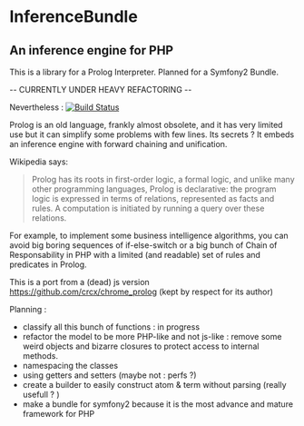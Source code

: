 # InferenceBundle

## An inference engine for PHP

This is a library for a Prolog Interpreter. Planned for a Symfony2 Bundle.

-- CURRENTLY UNDER HEAVY REFACTORING --

Nevertheless : [![Build Status](https://secure.travis-ci.org/Trismegiste/InferenceBundle.png)](http://travis-ci.org/Trismegiste/InferenceBundle)

Prolog is an old language, frankly almost obsolete, and it has very limited use but it
can simplify some problems with few lines. Its secrets ? It embeds an inference engine with
forward chaining and unification.

Wikipedia says:

<blockquote><p>Prolog has its roots in first-order logic, a formal logic, and unlike many
other programming languages, Prolog is declarative: the program logic is
expressed in terms of relations, represented as facts and rules. A computation
is initiated by running a query over these relations.</p></blockquote>

For example, to implement some business intelligence algorithms, you can avoid
big boring sequences of if-else-switch or a big bunch of Chain of Responsability 
in PHP with a limited (and readable) set of rules and predicates in Prolog.

This is a port from a (dead) js version https://github.com/crcx/chrome_prolog
(kept by respect for its author)

Planning :

* classify all this bunch of functions : in progress
* refactor the model to be more PHP-like and not js-like : remove some weird 
objects and bizarre closures to protect access to internal methods.
* namespacing the classes
* using getters and setters (maybe not : perfs ?)
* create a builder to easily construct atom & term without parsing (really usefull ? )
* make a bundle for symfony2 because it is the most advance and mature framework for PHP